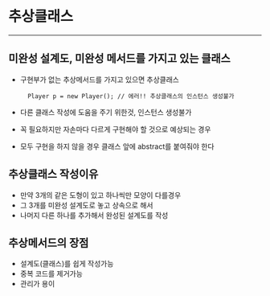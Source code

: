 # 추상클래스

* * * 

## 미완성 설계도, 미완성 메서드를 가지고 있는 클래스
* 구현부가 없는 추상메서드를 가지고 있으면 추상클래스

        Player p = new Player(); // 에러!! 추상클래스의 인스턴스 생성불가

* 다른 클래스 작성에 도움을 주기 위한것, 인스턴스 생성불가 
* 꼭 필요하지만 자손마다 다르게 구현해야 할 것으로 예상되는 경우 
* 모두 구현을 하지 않을 경우 클래스 앞에 abstract를 붙여줘야 한다


## 추상클래스 작성이유
* 만약 3개의 같은 도형이 있고 하나씩만 모양이 다를경우
* 그 3개를 미완성 설계도로 놓고 상속으로 해서 
* 나머지 다른 하나를 추가해서 완성된 설계도를 작성



## 추상메서드의 장점
* 설계도(클래스)를 쉽게 작성가능
* 중복 코드를 제거가능 
* 관리가 용이